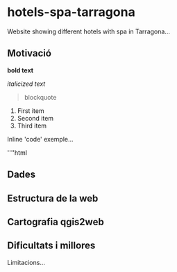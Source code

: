# hotels-spa-tarragona
Website showing different hotels with spa in Tarragona...

## Motivació

**bold text**

  *italicized text*
  
  > blockquote

1. First item
2. Second item
3. Third item

Inline 'code' exemple...

''''html
<br>

## Dades

## Estructura de la web

## Cartografia qgis2web

## Dificultats i millores
Limitacions...
